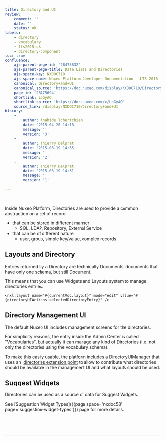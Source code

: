 ```yaml
---
title: Directory and UI
review:
    comment: ''
    date: ''
    status: ok
labels:
    - directory
    - vocabulary
    - lts2015-ok
    - directory-component
toc: true
confluence:
    ajs-parent-page-id: '28475832'
    ajs-parent-page-title: Data Lists and Directories
    ajs-space-key: NXDOC710
    ajs-space-name: Nuxeo Platform Developer Documentation — LTS 2015
    canonical: Directory+and+UI
    canonical_source: 'https://doc.nuxeo.com/display/NXDOC710/Directory+and+UI'
    page_id: '28475694'
    shortlink: LoGyAQ
    shortlink_source: 'https://doc.nuxeo.com/x/LoGyAQ'
    source_link: /display/NXDOC710/Directory+and+UI
history:
    - 
        author: Anahide Tchertchian
        date: '2015-04-20 14:18'
        message: ''
        version: '3'
    - 
        author: Thierry Delprat
        date: '2015-03-19 14:35'
        message: ''
        version: '2'
    - 
        author: Thierry Delprat
        date: '2015-03-19 14:31'
        message: ''
        version: '1'

---
```

&nbsp;

Inside Nuxeo Platform, Directories are used to provide a common abstraction on a set of record&nbsp;

*   that can be stored in different manner
    *   SQL, LDAP, Repository, External Service
*   that can be of different nature
    *   user, group, simple key/value, complex records

## Layouts and Directory

Entries returned by a Directory are technically Documents: documents that have only one schema, but still Document.

This means that you can use Widgets and Layouts system to manage directories entries.

```
<nxl:layout name="#{currentVoc.layout}" mode="edit" value="#{directoryUIActions.selectedDirectoryEntry}" />
```

## Directory Management UI

The default Nuxeo UI includes management screens for the directories.

For simplicity reasons, the entry inside the Admin Center is called "Vocabularies", but actually it can manage any kind of Directories (i.e. not only the directories using the vocabulary schema).

To make this easily usable, the platform includes a DirectoryUIManager that uses an &nbsp;[directories extension point](http://explorer.nuxeo.com/nuxeo/site/distribution/current/viewExtensionPoint/org.nuxeo.ecm.directory.ui.DirectoryUIManager--directories) to allow to contribute what directories should be available in the management UI and what layouts should be used.

## Suggest Widgets

Directories can be used as a source of data for Suggest Widgets.

See&nbsp;[Suggestion Widget Types]({{page space='nxdoc58' page='suggestion-widget-types'}}) page for more details.

&nbsp;

&nbsp;

* * *